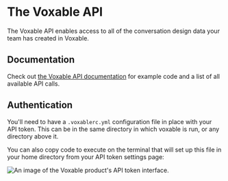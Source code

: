 # The Voxable API

The Voxable API enables access to all of the conversation design data your team has created in Voxable.

## Documentation

Check out [the Voxable API documentation](https://api.voxable.io/) for example code and a list of all available API calls.

## Authentication

You'll need to have a `.voxablerc.yml` configuration file in place with your API token. This can be in the same directory in which voxable is run, or any directory above it.

You can also copy code to execute on the terminal that will set up this file in your home directory from your API token settings page:

![An image of the Voxable product's API token interface.](/images/api/api-token-highlighted.jpg)
